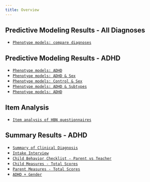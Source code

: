 ```yaml
---
title: Overview
---
```

## Predictive Modeling Results - All Diagnoses
- [`Phenotype models: compare diagnoses`](phenotype_models_compare_all_features.html)
<!-- - [`Phenotype models: Anxiety`](phenotype_models_Anxiety.html)
- [`Phenotype models: Depression`](phenotype_models_Depression.html)
- [`Phenotype models: ASD`](phenotype_models_ASD.html)
- [`Phenotype models: Learning Disorder - Reading Impairment`](phenotype_models_Learning_Disorder_with_Impairment_in_Reading.html)
- [`Phenotype models: Compare Diagnoses`](phenotype_models_compare.html) -->

## Predictive Modeling Results - ADHD
- [`Phenotype models: ADHD`](phenotype_models_ADHD.html)
- [`Phenotype models: ADHD & Sex`](phenotype_models_ADHD-Sex.html)
- [`Phenotype models: Control & Sex`](phenotype_models_No-Diagnosis-Sex.html)
- [`Phenotype models: ADHD & Subtypes`](phenotype_models_ADHD-subtypes.html)
- [`Phenotype models: ADHD`](phenotype_models_ADHD.html)

## Item Analysis
- [`Item analysis of HBN questionnaires`](item-analysis.html)

## Summary Results - ADHD
- [`Summary of Clinical Diagnosis`](clinical_dx.html)
- [`Intake Interview`](intake-interview-adhd.html)
- [`Child Behavior Checklist - Parent vs Teacher`](Child-Behavior-Checklist.html)
- [`Child Measures - Total Scores`](Child_Measures_ADHD.html)
- [`Parent Measures - Total Scores`](Parent_Measures_ADHD.html)
- [`ADHD + Gender`](figures-ADHD+gender.html)